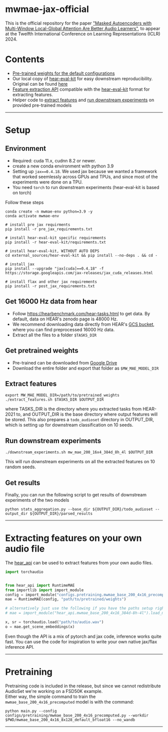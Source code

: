 # mwmae-jax-official
This is the official repository for the paper ["Masked Autoencoders with Multi-Window Local-Global Attention Are Better Audio Learners"](https://arxiv.org/abs/2306.00561), to appear at the Twelfth International Conference on Learning Representations (ICLR) 2024.


# Contents
* [Pre-trained weights for the default configurations](https://drive.google.com/drive/folders/1tM723MLFJRaWVmLVjE49pJ0Yi3lpMZHV?usp=sharing)
* Our local copy of [hear-eval-kit](external_sources/hear-eval-kit) for easy downstream reproducibility. Original can be found [here](https://github.com/hearbenchmark/hear-eval-kit)
* [Feature extraction API](hear_api) compatible with the [hear-eval-kit](https://github.com/hearbenchmark/hear-eval-kit) format for extracting features.
* Helper code to [extract features](extract_features.sh) and [run downstream experiments](downstream_experiments.sh) on provided pre-trained models

---

# Setup

## Environment
* Required: cuda 11.x, cudnn 8.2 or newer.
* create a new conda environment with python 3.9
* Setting up `jax==0.4.18`. We used jax because we wanted a framework that worked seemlessly across GPUs and TPUs, and since most of the experiments were done on a TPU.
* You need `torch` to run downstream experiments (hear-eval-kit is based on torch)

Follow these steps
```shell
conda create -n mwmae-env python=3.9 -y
conda activate mwmae-env

# install pre jax requirments
pip install -r pre_jax_requirements.txt

# install hear-eval-kit specific requirements
pip install -r hear-eval-kit/requirements.txt

# install hear-eval-kit, WITHOUT AUTO DEPS
cd external_sources/hear-eval-kit && pip install --no-deps . && cd -

# install jax
pip install --upgrade "jax[cuda]==0.4.18" -f https://storage.googleapis.com/jax-releases/jax_cuda_releases.html

# install flax and other jax requirements
pip install -r post_jax_requirements.txt

```

## Get 16000 Hz data from hear
* Follow https://hearbenchmark.com/hear-tasks.html to get data. By default, data on HEAR's zenodo page is 48000 Hz.
* We recommend downloading data directly from HEAR's [GCS bucket](gs://hear2021-archive/tasks/), where you can find preprocessed 16000 Hz data.
* Extract all the files to a folder `$TASKS_DIR`

## Get pretrained weights

* Pre-trained can be downloaded from [Google Drive](https://drive.google.com/drive/folders/1tM723MLFJRaWVmLVjE49pJ0Yi3lpMZHV?usp=sharing)
* Download the entire folder and export that folder as `$MW_MAE_MODEL_DIR`

## Extract features

```shell
export MW_MAE_MODEL_DIR=/path/to/pretrained_weights
./extract_features.sh $TASKS_DIR $OUTPUT_DIR
```
where TASKS_DIR is the directory where you extracted tasks from HEAR-2021 to, and OUTPUT_DIR is the base directory where output features will be stored.
This also prepares a `todo_audioset` directory in OUTPUT_DIR, which is setting up for downstream classification on 10 seeds.

## Run downstream experiments

```shell
./downstream_experiments.sh mw_mae_200_16x4_384d_8h_4l $OUTPUT_DIR
```

This will run downstream experiments on all the extracted features on 10 random seeds.

## Get results
Finally, you can run the following script to get results of downstream experiments of the two models

```shell
python stats_aggregation.py --base_dir ${OUTPUT_DIR}/todo_audioset --output_dir ${OUTPUT_DIR}/parsed_results
```

---

# Extracting features on your own audio file
The [hear_api](hear_api) can be used to extract features from your own audio files.

```python
import torchaudio


from hear_api import RuntimeMAE
from importlib import import_module
config = import_module("configs.pretraining.mwmae_base_200_4x16_precomputed").get_config()
mae = RuntimeMAE(config, "path/to/pretrained/weights")

# alternatively just use the following if you have the paths setup right
# mae = import_module("hear_api.mwmae_base_200_4x16_384d-8h-4l").load_model()

x, sr = torchaudio.load("path/to/audio.wav")
o = mae.get_scene_embeddings(x)

```

Even though the API is a mix of pytorch and jax code, inference works quite fast. You can use the code for inspiration to write your own native jax/flax inference API.

---

# Pretraining
Pretraining code is included in the release, but since we cannot redistribute AudioSet we're working on a FSD50K example.  
Either way, the simple command to train the `mwmae_base_200_4x16_precomputed` model is with the command:
```
python main.py --config configs/pretraining/mwmae_base_200_4x16_precomputed.py --workdir $PWD/mwmae_base_200_4x16_8x128_default_bfloat16 --no_wandb
```

---